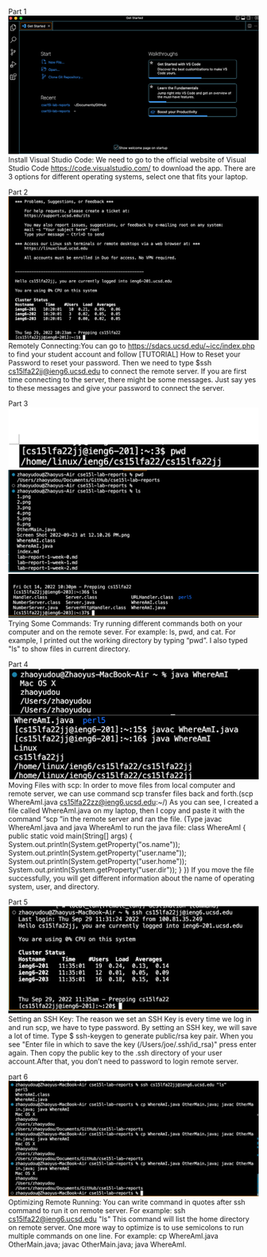 Part 1
![Image](1.png)
Install Visual Studio Code: We need to go to the official website of Visual Studio Code https://code.visualstudio.com/ to download the app. There are 3 options for different operating systems, select one that fits your laptop.


Part 2
![Image](2.png)
Remotely Connecting:You can go to https://sdacs.ucsd.edu/~icc/index.php to find your student account and follow [TUTORIAL] How to Reset your Password to reset your password. Then we need to type $ssh cs15lfa22jj@ieng6.ucsd.edu to connect the remote server. If you are first time connecting to the server, there might be some messages. Just say yes to these messages and give your password to connect the server.


Part 3
![Image](new%203.png)
![Image](7.png)
![Image](8.png)
 Trying Some Commands: Try running different commands both on your computer and on the remote sever. For example: ls, pwd, and cat. For example, I printed out the working directory by typing “pwd”. I also typed "ls" to show files in current directory.


Part 4
![Image](4.png)
 Moving Files with scp:  In order to move files from local computer and remote server, we can use command scp transfer files back and forth.(scp WhereAmI.java cs15lfa22zz@ieng6.ucsd.edu:~/) As you can see, I created a file called WhereAmI.java on my laptop, then I copy and paste it with the command “scp ”in the remote server and ran the file. (Type javac WhereAmI.java and java WhereAmI to run the java file:
class WhereAmI {
  public static void main(String[] args) {
    System.out.println(System.getProperty("os.name"));
    System.out.println(System.getProperty("user.name"));
    System.out.println(System.getProperty("user.home"));
    System.out.println(System.getProperty("user.dir"));
  }
}) If you move the file successfully, you will get different information about the name of operating system, user, and directory.

Part 5
![Image](5.png)
 Setting an SSH Key: The reason we set an SSH Key is every time we log in and run scp, we have to type password. By setting an SSH key, we will save a lot of time. Type $ ssh-keygen to generate public/rsa key pair. When you see "Enter file in which to save the key (/Users/joe/.ssh/id_rsa)" press enter again. Then copy the public key to the .ssh directory of your user account.After that, you don’t need to password to login remote server.

part 6
![Image](6.png)
 Optimizing Remote Running: You can write command in quotes after ssh command to run it on remote server. For example:  ssh cs15lfa22@ieng6.ucsd.edu "ls" This command will list the home directory on remote server. One more way to optimize is to use semicolons to run multiple commands on one line. For example:  cp WhereAmI.java OtherMain.java; javac OtherMain.java; java WhereAmI. 


